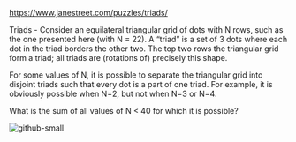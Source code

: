 https://www.janestreet.com/puzzles/triads/

Triads - 
Consider an equilateral triangular grid of dots with N rows, such as the one presented here (with N = 22). A “triad” is a set of 3 dots where each dot in the triad borders the other two. The top two rows the triangular grid form a triad; all triads are (rotations of) precisely this shape.

For some values of N, it is possible to separate the triangular grid into disjoint triads such that every dot is a part of one triad. For example, it is obviously possible when N=2, but not when N=3 or N=4.

What is the sum of all values of N < 40 for which it is possible?

![github-small](https://www.janestreet.com/puzzles/wp-content/uploads/2020/04/triangular_2.png)

